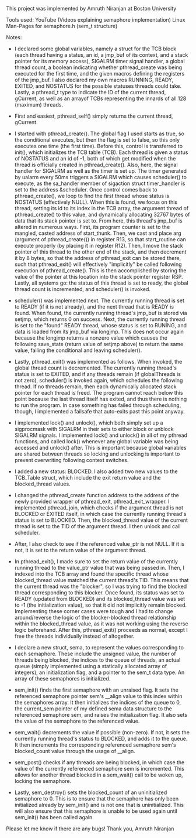 This project was implemented by Amruth Niranjan at Boston University

Tools used:
YouTube (Videos explaining semaphore implementation)
Linux Man-Pages for semaphore.h (sem_t structure)

Notes:

- I declared some global variables, namely a struct for the TCB block (each thread having a status, an id, a jmp_buf of its context, and a stack pointer for its memory access), SIGALRM timer signal handler, a global thread count, a boolean indicating whether pthread_create was being executed for the first time, and the given macros defining the registers of the jmp_buf. I also declared my own macros RUNNING, READY, EXITED, and NOSTATUS for the possible statuses threads could take. Lastly, a pthread_t type to indicate the ID of the current thread, gCurrent, as well as an arrayof TCBs representing the innards of all 128 (maximum) threads.

- First and easiest, pthread_self() simply returns the current thread, gCurrent.

- I started with pthread_create(). The global flag I used starts as true, so the conditional executes, but then the flag is set to false, so this only executes one time (the first time). Before this, control is transferred to init(), which initializes the TCB table (TCB). Each thread is given a status of NOSTATUS and an id of -1, both of which get modified when the thread is officially created in pthread_create(). Also, here, the signal handler for SIGALRM as well as the timer is set up. The timer generated by ualarm every 50ms triggers a SIGALRM which causes scheduler() to execute, as the sa_handler member of sigaction struct timer_handler is set to the address &scheduler. Once control comes back to pthread_create(), we loop to find the first thread whose status is NOSTATUS (effectively NULL). When this is found, we focus on this thread, setting its id to its index in the TCB array, the argument thread of pthread_create() to this value, and dynamically allocating 32767 bytes of data that its stack pointer is set to. From here, this thread's jmp_buf is altered in numerous ways. First, its program counter is set to the mangled, casted address of start_thunk. Then, we cast and place arg (argument of pthread_create()) in register R13, so that start_routine can execute properly (by placing it in register R12). Then, I move the stack pointer of this thread to the other end of the stack, and then decrement it by 8 bytes, so that the address of pthread_exit can be stored there, such that pthread_exit() will effectively "implicitly" be called following execution of pthread_create(). This is then accomplished by storing the value of the pointer at this location into the stack pointer register RSP. Lastly, all systems go: the status of this thread is set to ready, the global thread count is incremented, and scheduler() is invoked.

- scheduler() was implemented next. The currently running thread is set to READY (if it is not already), and the next thread that is READY is found. When found, the currently running thread's jmp_buf is stored via setjmp, which returns 0 on success. Next, the currently running thread is set to the "found" READY thread, whose status is set to RUNING, and data is loaded from its jmp_buf via longjmp. This does not occur again because the longjmp returns a nonzero value which causes the following save_state (return value of setjmp above) to return the same value, failing the conditional and leaving scheduler().

- Lastly, pthread_exit() was implemented as follows. When invoked, the global thread count is decremented. The currently running thread's status is set to EXITED, and if any threads remain (if globalThreads is not zero), scheduler() is invoked again, which schedules the following thread. If no threads remain, then each dynamically allocated stack pointer for each thread is freed. The program cannot reach below this point because the last thread itself has exited, and thus there is nothing to run the program. In case something has failed through scheduling, though, I implemented a failsafe that auto-exits past this point anyway.

- I implemented lock() and unlock(), which both simply set up a sigprocmask with SIGALRM in their sets to either block or unblock SIGALRM signals. I implemented lock() and unlock() in all of my pthread functions, and called lock() whenever any global variable was being accessed and unlock() after. This is important because global variables are shared between threads so locking and unlocking is important to prevent overwriting following context switches.

- I added a new status: BLOCKED. I also added two new values to the TCB_Table struct, which include the exit return value and the blocked_thread values.

- I changed the pthread_create function address to the address of the newly provided wrapper of pthread_exit, pthread_exit_wrapper. I implemented pthread_join, which checks if the argument thread is not BLOCKED or EXITED itself, in which case the currently running thread's status is set to BLOCKED. Then, the blocked_thread value of the current thread is set to the TID of the argument thread. I then unlock and call scheduler.

- After, I also check to see if the referenced value_ptr is not NULL. If it is not, it is set to the return value of the argument thread.

- In pthread_exit(), I made sure to set the return value of the currently running thread to the value_ptr value that was being passed in. Then, I indexed into the TCB array and found the specific thread whose blocked_thread value matched the current thread's TID. This means that the current thread was the "blocker", so I was trying to find the blocked thread corresponding to this blocker. Once found, its status was set to READY (updated from BLOCKED) and its blocked_thread value was set to -1 (the initialization value), so that it did not implicitly remain blocked. Implementing these corner cases were tough and I had to change around/reverse the logic of the blocker-blocked thread relationship within the blocked_thread value, as it was not working using the reverse logic beforehand. After this, pthread_exit() proceeds as normal, except I free the threads individually instead of altogether.

- I declare a new struct, sema, to represent the values corresponding to each semaphore. These include the unsigned value, the number of threads being blocked, the indices to the queue of threads, an actual queue (simply implemented using a statically allocated array of integers), an initialization flag, and a pointer to the sem_t data type. An array of these semaphores is initialized.

- sem_init() finds the first semaphore with an unraised flag. It sets the referenced semaphore pointer sem's __align value to this index within the semaphores array. It then initializes the indices of the queue to 0, the current_sem pointer of my defined sema data structure to the referenced semaphore sem, and raises the initialization flag. It also sets the value of the semaphore to the referenced value.

- sem_wait() decrements the value if possible (non-zero). If not, it sets the currently running thread's status to BLOCKED, and adds it to the queue. It then increments the corresponding referenced semaphore sem's blocked_count value through the usage of __align.

- sem_post() checks if any threads are being blocked, in which case the value of the currently referenced semaphore sem is incremented. This allows for another thread blocked in a sem_wait() call to be woken up, locking the semaphore.

- Lastly, sem_destroy() sets the blocked_count of an uninitialized semaphore to 0. This is to ensure that the semaphore has only been initialized already by sem_init() and is not one that is uninitialized. This will also ensure that this semaphore is unable to be used again until sem_init() has been called again.

Please let me know if there are any bugs!
Thank you,
Amruth Niranjan
